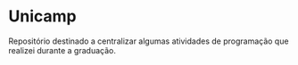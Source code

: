 # Unicamp
Repositório destinado a centralizar algumas atividades de programação que realizei durante a graduação.